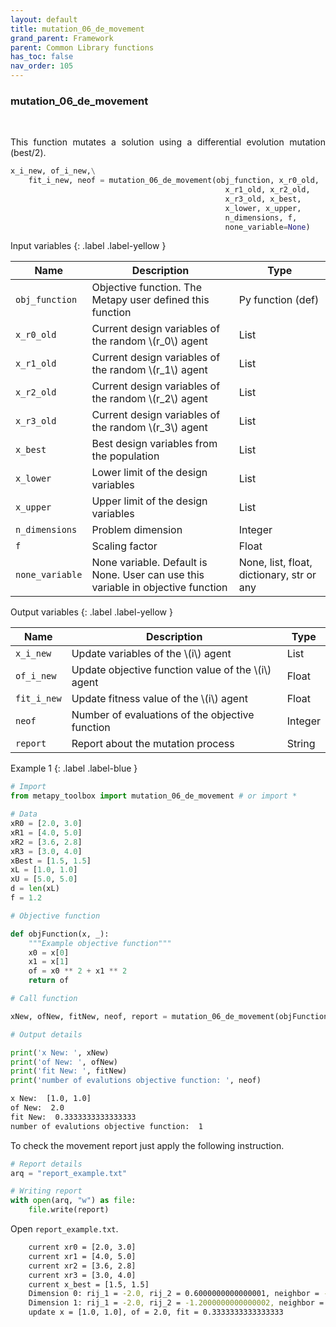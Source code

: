 ```yaml
---
layout: default
title: mutation_06_de_movement
grand_parent: Framework
parent: Common Library functions
has_toc: false
nav_order: 105
---
```


<!--Don't delete ths script-->
<script src = "https://polyfill.io/v3/polyfill.min.js?features=es6"></script>
<script id = "MathJax-script" async src="https://cdn.jsdelivr.net/npm/mathjax@3/es5/tex-mml-chtml.js"></script>
<!--Don't delete ths script-->

<h3>mutation_06_de_movement</h3>

<br>

<p align = "justify">
      This function mutates a solution using a differential evolution mutation (best/2).
</p>

```python
x_i_new, of_i_new,\
    fit_i_new, neof = mutation_06_de_movement(obj_function, x_r0_old,
                                                x_r1_old, x_r2_old,
                                                x_r3_old, x_best,
                                                x_lower, x_upper,
                                                n_dimensions, f,
                                                none_variable=None)
```

Input variables
{: .label .label-yellow }

<table style = "width:100%">
    <thead>
      <tr>
        <th>Name</th>
        <th>Description</th>
        <th>Type</th>
      </tr>
    </thead>
    <tr>
        <td><code>obj_function</code></td>
        <td>Objective function. The Metapy user defined this function</td>
        <td>Py function (def)</td>
    </tr>
    <tr>
        <td><code>x_r0_old</code></td>
        <td>Current design variables of the random \(r_0\) agent</td>
        <td>List</td>
    </tr>
    <tr>
        <td><code>x_r1_old</code></td>
        <td>Current design variables of the random \(r_1\) agent</td>
        <td>List</td>
    </tr>
    <tr>
        <td><code>x_r2_old</code></td>
        <td>Current design variables of the random \(r_2\) agent</td>
        <td>List</td>
    </tr>
    <tr>
        <td><code>x_r3_old</code></td>
        <td>Current design variables of the random \(r_3\) agent</td>
        <td>List</td>
    </tr>
    <tr>
        <td><code>x_best</code></td>
        <td>Best design variables from the population</td>
        <td>List</td>
    </tr>
    <tr>
        <td><code>x_lower</code></td>
        <td>Lower limit of the design variables</td>
        <td>List</td>
    </tr>
    <tr>
        <td><code>x_upper</code></td>
        <td>Upper limit of the design variables</td>
        <td>List</td>
    </tr>
    <tr>
        <td><code>n_dimensions</code></td>
        <td>Problem dimension</td>
        <td>Integer</td>
    </tr>
    <tr>
        <td><code>f</code></td>
        <td>Scaling factor</td>
        <td>Float</td>
    </tr>
    <tr>
        <td><code>none_variable</code></td>
        <td>None variable. Default is None. User can use this variable in objective function</td>
        <td>None, list, float, dictionary, str or any</td>
    </tr>
</table>

Output variables
{: .label .label-yellow }

<table style = "width:100%">
    <thead>
      <tr>
        <th>Name</th>
        <th>Description</th>
        <th>Type</th>
      </tr>
    </thead>
    <tr>
        <td><code>x_i_new</code></td>
        <td>Update variables of the \(i\) agent</td>
        <td>List</td>
    </tr>
    <tr>
        <td><code>of_i_new</code></td>
        <td>Update objective function value of the \(i\) agent</td>
        <td>Float</td>
    </tr>
    <tr>
        <td><code>fit_i_new</code></td>
        <td>Update fitness value of the \(i\) agent</td>
        <td>Float</td>
    </tr>
    <tr>
        <td><code>neof</code></td>
        <td>Number of evaluations of the objective function</td>
        <td>Integer</td>
    </tr>
    <tr>
        <td><code>report</code></td>
        <td>Report about the mutation process</td>
        <td>String</td>
    </tr>
</table>

Example 1
{: .label .label-blue }

<p align = "justify">
  <i>
      
  </i>
</p>

```python
# Import
from metapy_toolbox import mutation_06_de_movement # or import *

# Data
xR0 = [2.0, 3.0]
xR1 = [4.0, 5.0]
xR2 = [3.6, 2.8]
xR3 = [3.0, 4.0]
xBest = [1.5, 1.5]
xL = [1.0, 1.0]
xU = [5.0, 5.0]
d = len(xL)
f = 1.2

# Objective function

def objFunction(x, _):
    """Example objective function"""
    x0 = x[0]
    x1 = x[1]
    of = x0 ** 2 + x1 ** 2
    return of

# Call function

xNew, ofNew, fitNew, neof, report = mutation_06_de_movement(objFunction, xR0, xR1, xR2, xR3, xBest, xL, xU, d, f)

# Output details

print('x New: ', xNew)
print('of New: ', ofNew)
print('fit New: ', fitNew)
print('number of evalutions objective function: ', neof)
```

```bash
x New:  [1.0, 1.0]
of New:  2.0
fit New:  0.3333333333333333
number of evalutions objective function:  1
```

<p align = "justify">
  To check the movement report just apply the following instruction.
</p>

```python
# Report details
arq = "report_example.txt"

# Writing report
with open(arq, "w") as file:
    file.write(report)
```

<p align = "justify">
  Open <code>report_example.txt</code>. 
</p>

```bash
    current xr0 = [2.0, 3.0]
    current xr1 = [4.0, 5.0]
    current xr2 = [3.6, 2.8]
    current xr3 = [3.0, 4.0]
    current x_best = [1.5, 1.5]
    Dimension 0: rij_1 = -2.0, rij_2 = 0.6000000000000001, neighbor = -0.17999999999999983
    Dimension 1: rij_1 = -2.0, rij_2 = -1.2000000000000002, neighbor = -2.34
    update x = [1.0, 1.0], of = 2.0, fit = 0.3333333333333333
```
